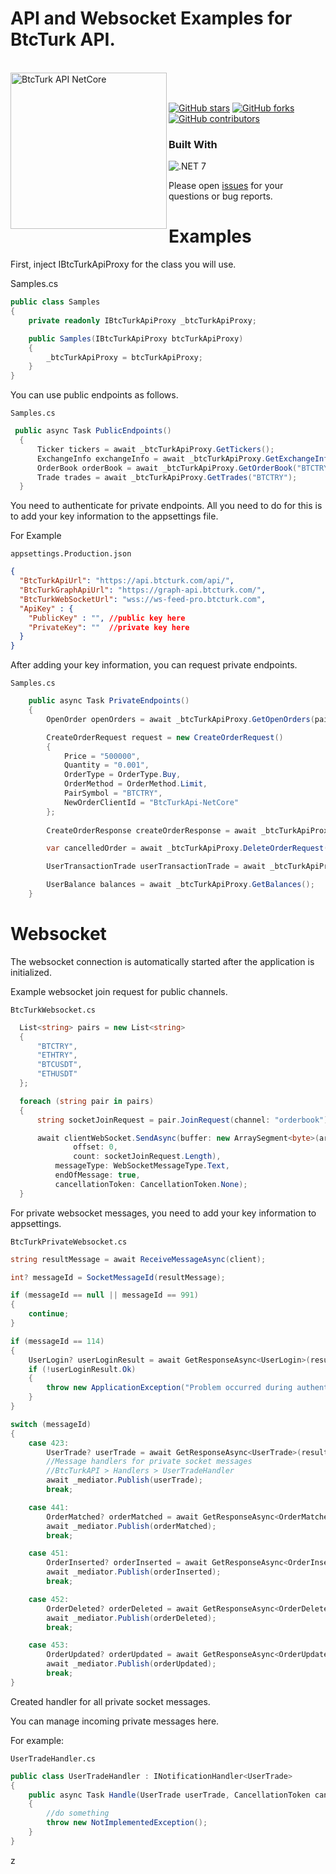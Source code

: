 # API and Websocket Examples for BtcTurk API.

<br />
<img width="250" align="left" alt="BtcTurk API NetCore" src="https://pro.btcturk.com/assets/images/media-material/btcturk-pro-logo-light.svg" />
<br /><br />

[![GitHub stars](https://img.shields.io/github/stars/suleymanbyzt/BtcTurk-Api-NetCore.svg?color=blue)](https://github.com/suleymanbyzt/BtcTurk-Api-NetCore/stargazers)
[![GitHub forks](https://img.shields.io/github/forks/suleymanbyzt/BtcTurk-Api-NetCore.svg?color=blue)](https://github.com/suleymanbyzt/BtcTurk-Api-NetCore/network)
[![GitHub contributors](https://img.shields.io/github/contributors/suleymanbyzt/BtcTurk-Api-NetCore.svg?color=blue)](https://github.com/suleymanbyzt/BtcTurk-Api-NetCore/network)


<h3>Built With</h3>

![.NET 7](https://img.shields.io/badge/-.NET%207.0-blueviolet?style=for-the-badge&logoColor=white)

Please open [issues](https://github.com/suleymanbyzt/BtcTurk-Api-NetCore/issues) for your questions or bug reports.

# Examples

First, inject IBtcTurkApiProxy for the class you will use.

Samples.cs
```csharp
public class Samples
{
    private readonly IBtcTurkApiProxy _btcTurkApiProxy;

    public Samples(IBtcTurkApiProxy btcTurkApiProxy)
    {
        _btcTurkApiProxy = btcTurkApiProxy;
    }
}
```
You can use public endpoints as follows.

``` Samples.cs ```
```csharp
 public async Task PublicEndpoints()
  {
      Ticker tickers = await _btcTurkApiProxy.GetTickers();
      ExchangeInfo exchangeInfo = await _btcTurkApiProxy.GetExchangeInfo();
      OrderBook orderBook = await _btcTurkApiProxy.GetOrderBook("BTCTRY", 25);
      Trade trades = await _btcTurkApiProxy.GetTrades("BTCTRY");
  }
```

You need to authenticate for private endpoints. All you need to do for this is to add your key information to the appsettings file.

For Example

```appsettings.Production.json```
```json
{
  "BtcTurkApiUrl": "https://api.btcturk.com/api/",
  "BtcTurkGraphApiUrl": "https://graph-api.btcturk.com/",
  "BtcTurkWebSocketUrl": "wss://ws-feed-pro.btcturk.com",
  "ApiKey" : {
    "PublicKey" : "", //public key here
    "PrivateKey": ""  //private key here
  }
}
```

After adding your key information, you can request private endpoints.

```Samples.cs```

```csharp
    public async Task PrivateEndpoints()
    {
        OpenOrder openOrders = await _btcTurkApiProxy.GetOpenOrders(pairSymbol: null);

        CreateOrderRequest request = new CreateOrderRequest()
        {
            Price = "500000",
            Quantity = "0.001",
            OrderType = OrderType.Buy,
            OrderMethod = OrderMethod.Limit,
            PairSymbol = "BTCTRY",
            NewOrderClientId = "BtcTurkApi-NetCore"
        };
        
        CreateOrderResponse createOrderResponse = await _btcTurkApiProxy.CreateOrderRequest(request);

        var cancelledOrder = await _btcTurkApiProxy.DeleteOrderRequest(createOrderResponse.Data.Id.ToString());

        UserTransactionTrade userTransactionTrade = await _btcTurkApiProxy.GetUserTransactionTrades(orderId: 123456789);

        UserBalance balances = await _btcTurkApiProxy.GetBalances();
    }
```

# Websocket

The websocket connection is automatically started after the application is initialized.

Example websocket join request for public channels.

```BtcTurkWebsocket.cs```
```csharp
  List<string> pairs = new List<string>
  {
      "BTCTRY",
      "ETHTRY",
      "BTCUSDT",
      "ETHUSDT"
  };

  foreach (string pair in pairs)
  {
      string socketJoinRequest = pair.JoinRequest(channel: "orderbook");

      await clientWebSocket.SendAsync(buffer: new ArraySegment<byte>(array: Encoding.UTF8.GetBytes(socketJoinRequest),
              offset: 0,
              count: socketJoinRequest.Length),
          messageType: WebSocketMessageType.Text,
          endOfMessage: true,
          cancellationToken: CancellationToken.None);
  }
```

For private websocket messages, you need to add your key information to appsettings.

```BtcTurkPrivateWebsocket.cs```
```csharp
string resultMessage = await ReceiveMessageAsync(client);

int? messageId = SocketMessageId(resultMessage);

if (messageId == null || messageId == 991)
{
    continue;
}

if (messageId == 114)
{
    UserLogin? userLoginResult = await GetResponseAsync<UserLogin>(resultMessage);
    if (!userLoginResult.Ok)
    {
        throw new ApplicationException("Problem occurred during authentication.");
    }
}

switch (messageId)
{
    case 423:
        UserTrade? userTrade = await GetResponseAsync<UserTrade>(resultMessage);
        //Message handlers for private socket messages
        //BtcTurkAPI > Handlers > UserTradeHandler
        await _mediator.Publish(userTrade);
        break;

    case 441:
        OrderMatched? orderMatched = await GetResponseAsync<OrderMatched>(resultMessage);
        await _mediator.Publish(orderMatched);
        break;

    case 451:
        OrderInserted? orderInserted = await GetResponseAsync<OrderInserted>(resultMessage);
        await _mediator.Publish(orderInserted);
        break;

    case 452:
        OrderDeleted? orderDeleted = await GetResponseAsync<OrderDeleted>(resultMessage);
        await _mediator.Publish(orderDeleted);
        break;

    case 453:
        OrderUpdated? orderUpdated = await GetResponseAsync<OrderUpdated>(resultMessage);
        await _mediator.Publish(orderUpdated);
        break;
}
```

Created handler for all private socket messages.

You can manage incoming private messages here.

For example:

```UserTradeHandler.cs```
```csharp
public class UserTradeHandler : INotificationHandler<UserTrade>
{
    public async Task Handle(UserTrade userTrade, CancellationToken cancellationToken)
    {
        //do something
        throw new NotImplementedException();
    }
}
```
z
